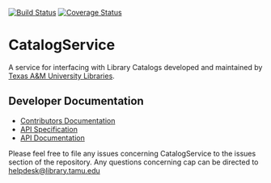 [![Build Status](https://github.com/TAMULib/CatalogService/workflows/Build/badge.svg)](https://github.com/TAMULib/CatalogService/actions?query=workflow%3ABuild)
[![Coverage Status](https://coveralls.io/repos/github/TAMULib/CatalogService/badge.svg)](https://coveralls.io/github/TAMULib/CatalogService)

# CatalogService
A service for interfacing with Library Catalogs developed and maintained by [Texas A&M University Libraries](http://library.tamu.edu).

## Developer Documentation

- [Contributors Documentation](https://github.com/TAMULib/CatalogService/blob/master/CONTRIBUTING.md)
- [API Specification](https://tamulib.github.io/APISpecs/specs/catalog-service/index.html)
- [API Documentation](https://tamulib.github.io/CatalogService)

Please feel free to file any issues concerning CatalogService to the issues section of the repository. Any questions concerning cap can be directed to [helpdesk@library.tamu.edu]()
